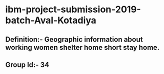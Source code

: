 # ibm-project-submission-2019-batch-Aval-Kotadiya

## Definition:- Geographic information about working women shelter home short stay home.
## Group Id:- 34

